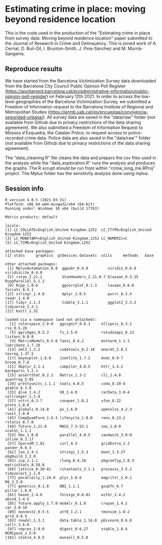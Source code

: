 # Estimating crime in place: moving beyond residence location 

This is the code used in the production of the "Estimating crime in place from survey data: Moving beyond residence location" paper submitted to the Journal of Research in Crime and Delinquency. This is joined work of A. Cernat, D. Buil-Gil, I. Brunton-Smith, J. Pina-Sánchez and M. Murrià-Sangenís.


## Reproduce results

We have started from the Barcelona Victimization Survey data downloaded from the Barcelona City Council Public Opinion Poll Register (https://ajuntament.barcelona.cat/en/administrative-information/public-opinion-poll-register) on February 12th 2021. In order to access the low-level geographies of the Barcelona Victimization Survey, we submitted a Freedom of Information request to the Barcelona Institute of Regional and Metropolitan Studies (https://iermb.uab.cat/es/encuestas/convivencia-seguridad-urbana/). All survey data are saved in the "data/raw" folder (not available from Github due to privacy restrictions of the data sharing agreement). We also submitted a Freedom of Information Request to Mossos d'Esquadra, the Catalan Police, to request access to police-recorded crime data. Police data are also saved in the "data/raw'" folder (not available from Github due to privacy restrictions of the data sharing agreement).

The "data_cleaning.R" file cleans the data and prepars the csv files used in the analysis while the  "data_exploration.R" runs the analysis and produces the graphs. The R scrupt should be run from within "crime_long_me.RProj" project. The Mplus folder has the sensitivity analysis done using mplus.



## Session info

```
R version 4.0.5 (2021-03-31)
Platform: x86_64-w64-mingw32/x64 (64-bit)
Running under: Windows 10 x64 (build 17763)

Matrix products: default

locale:
[1] LC_COLLATE=English_United Kingdom.1252  LC_CTYPE=English_United Kingdom.1252   
[3] LC_MONETARY=English_United Kingdom.1252 LC_NUMERIC=C                           
[5] LC_TIME=English_United Kingdom.1252    

attached base packages:
[1] stats     graphics  grDevices datasets  utils     methods   base     

other attached packages:
 [1] MplusAutomation_0.8  ggpubr_0.4.0         viridis_0.6.0        viridisLite_0.4.0   
 [5] rstan_2.21.2         StanHeaders_2.21.0-7 blavaan_0.3-15       RcppParallel_5.1.2  
 [9] Rcpp_1.0.6           ggcorrplot_0.1.3     lavaan_0.6-8         forcats_0.5.1       
[13] stringr_1.4.0        dplyr_1.0.5          purrr_0.3.4          readr_1.4.0         
[17] tidyr_1.1.3          tibble_3.1.1         ggplot2_3.3.3        tidyverse_1.3.1     
[21] knitr_1.32          

loaded via a namespace (and not attached):
  [1] colorspace_2.0-0   ggsignif_0.6.1     ellipsis_0.3.1     rio_0.5.26        
  [5] ggridges_0.5.3     fs_1.5.0           rstudioapi_0.13    listenv_0.8.0     
  [9] MatrixModels_0.5-0 fansi_0.4.2        mvtnorm_1.1-1      lubridate_1.7.10  
 [13] xml2_1.3.2         codetools_0.2-18   mnormt_2.0.2       texreg_1.37.5     
 [17] bayesplot_1.8.0    jsonlite_1.7.2     mcmc_0.9-7         broom_0.7.6       
 [21] dbplyr_2.1.1       compiler_4.0.5     httr_1.4.2         backports_1.2.1   
 [25] assertthat_0.2.1   Matrix_1.3-2       cli_2.4.0          quantreg_5.85     
 [29] prettyunits_1.1.1  tools_4.0.5        coda_0.19-4        gtable_0.3.0      
 [33] glue_1.4.2         V8_3.4.0           carData_3.0-4      cellranger_1.1.0  
 [37] vctrs_0.3.7        conquer_1.0.2      xfun_0.22          proto_1.0.0       
 [41] globals_0.14.0     ps_1.6.0           openxlsx_4.2.3     rvest_1.0.0       
 [45] CompQuadForm_1.4.3 lifecycle_1.0.0    renv_0.13.2        rstatix_0.7.0     
 [49] future_1.21.0      MASS_7.3-53.1      zoo_1.8-9          scales_1.1.1      
 [53] hms_1.0.0          parallel_4.0.5     sandwich_3.0-0     inline_0.3.17     
 [57] SparseM_1.81       curl_4.3           gridExtra_2.3      pander_0.6.3      
 [61] loo_2.4.1          stringi_1.5.3      boot_1.3-27        pkgbuild_1.2.0    
 [65] zip_2.1.1          rlang_0.4.10       pkgconfig_2.0.3    matrixStats_0.58.0
 [69] lattice_0.20-41    rstantools_2.1.1   processx_3.5.1     tidyselect_1.1.0  
 [73] parallelly_1.24.0  plyr_1.8.6         magrittr_2.0.1     R6_2.5.0          
 [77] generics_0.1.0     DBI_1.1.1          gsubfn_0.7         pillar_1.6.0      
 [81] haven_2.4.0        foreign_0.8-81     withr_2.4.2        abind_1.4-5       
 [85] future.apply_1.7.0 modelr_0.1.8       crayon_1.4.1       car_3.0-10        
 [89] nonnest2_0.5-5     utf8_1.2.1         tmvnsim_1.0-2      grid_4.0.5        
 [93] readxl_1.3.1       data.table_1.14.0  pbivnorm_0.6.0     callr_3.6.0       
 [97] reprex_2.0.0       digest_0.6.27      xtable_1.8-4       MCMCpack_1.5-0    
[101] stats4_4.0.5       munsell_0.5.0 
```
